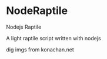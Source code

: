 # NodeRaptile
Nodejs Raptile 

A light raptile script written with nodejs

dig imgs from konachan.net
